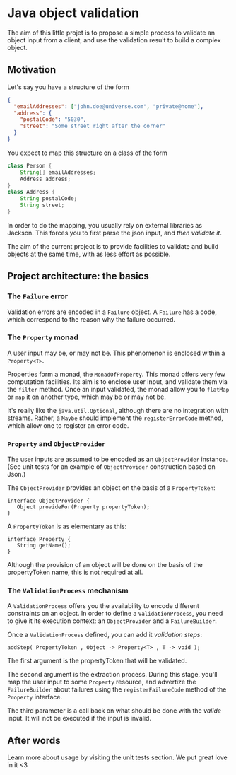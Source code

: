 # Java object validation

The aim of this little projet is to propose a simple process to validate an object
input from a client, and use the validation result to build a complex object.

## Motivation

Let's say you have a structure of the form
```json
{
  "emailAddresses": ["john.doe@universe.com", "private@home"],
  "address": {
    "postalCode": "5030",
    "street": "Some street right after the corner"
  }
}
```
You expect to map this structure on a class of the form
```java
class Person {
    String[] emailAddresses;
    Address address;
}
class Address {
    String postalCode;
    String street;
}
```
In order to do the mapping, you usually rely on external libraries as Jackson.
This forces you to first parse the json input, and *then validate it*.

The aim of the current project is to provide facilities to validate and build
objects at the same time, with as less effort as possible.

## Project architecture: the basics

### The `Failure` error

Validation errors are encoded in a `Failure` object.
A `Failure` has a code, which correspond to the reason why the failure occurred.

### The `Property` monad

A user input may be, or may not be. This phenomenon is enclosed within
a `Property<T>`.

Properties form a monad, the `MonadOfProperty`.
This monad offers very few computation facilities. Its aim is to enclose
user input, and validate them via the `filter` method. Once an input validated,
the monad allow you to `flatMap` or `map` it on another type, which
may be or may not be.

It's really like the `java.util.Optional`, although there are no integration
with streams. Rather, a `Maybe` should implement the `registerErrorCode`
method, which allow one to register an error code.

### `Property` and `ObjectProvider`

The user inputs are assumed to be encoded as an `ObjectProvider` instance.
(See unit tests for an example of `ObjectProvider` construction based on
Json.)

The `ObjectProvider` provides an object on the basis of a `PropertyToken`:
```
interface ObjectProvider {
   Object provideFor(Property propertyToken);
}
```
A `PropertyToken` is as elementary as this:
```
interface Property {
   String getName();
}
```
Although the provision of an object will be done on the basis of the
propertyToken name, this is not required at all.

### The `ValidationProcess` mechanism

A `ValidationProcess` offers you the availability to encode different
constraints on an object. In order to define a `ValidationProcess`, you
need to give it its execution context: an `ObjectProvider` and a `FailureBuilder`.

Once a `ValidationProcess` defined,
you can add it *validation steps*:
```
addStep( PropertyToken , Object -> Property<T> , T -> void );
```
The first argument is the propertyToken that will be validated.

The second argument is the extraction process. During this stage, you'll
map the user input to some `Property` resource, and advertize the
`FailureBuilder` about failures using the `registerFailureCode` method of
the `Property` interface.

The third parameter is a call back on what should be done with the *valide*
input. It will not be executed if the input is invalid.

## After words

Learn more about usage by visiting the unit tests section. We put great
love in it <3